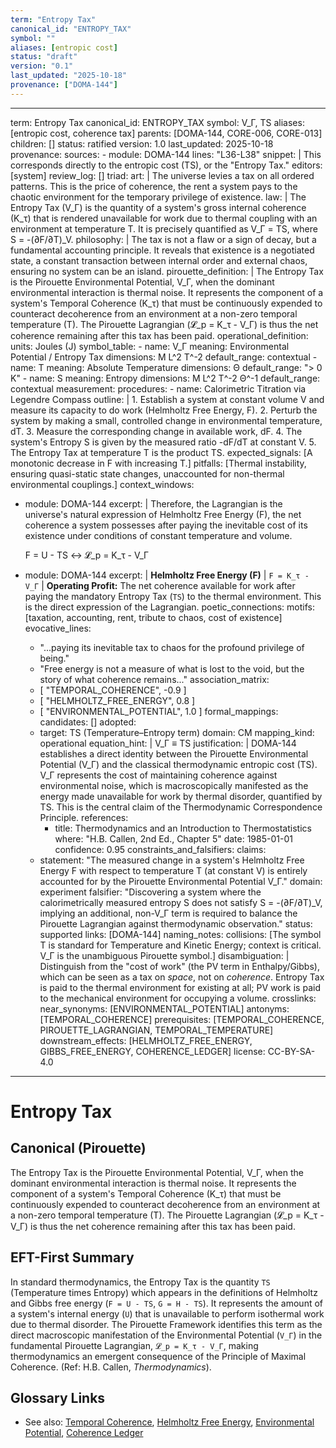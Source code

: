 ```yaml
---
term: "Entropy Tax"
canonical_id: "ENTROPY_TAX"
symbol: ""
aliases: [entropic cost]
status: "draft"
version: "0.1"
last_updated: "2025-10-18"
provenance: ["DOMA-144"]
---
```


---
term: Entropy Tax
canonical_id: ENTROPY_TAX
symbol: V_Γ, TS
aliases: [entropic cost, coherence tax]
parents: [DOMA-144, CORE-006, CORE-013]
children: []
status: ratified
version: 1.0
last_updated: 2025-10-18
provenance:
  sources:
    - module: DOMA-144
      lines: "L36-L38"
      snippet: |
        This corresponds directly to the entropic cost (TS), or the "Entropy Tax."
  editors: [system]
  review_log: []
triad:
  art: |
    The universe levies a tax on all ordered patterns. This is the price of coherence, the rent a system pays to the chaotic environment for the temporary privilege of existence.
  law: |
    The Entropy Tax (V_Γ) is the quantity of a system's gross internal coherence (K_τ) that is rendered unavailable for work due to thermal coupling with an environment at temperature T. It is precisely quantified as V_Γ = TS, where S = -(∂F/∂T)_V.
  philosophy: |
    The tax is not a flaw or a sign of decay, but a fundamental accounting principle. It reveals that existence is a negotiated state, a constant transaction between internal order and external chaos, ensuring no system can be an island.
pirouette_definition: |
  The Entropy Tax is the Pirouette Environmental Potential, V_Γ, when the dominant environmental interaction is thermal noise. It represents the component of a system's Temporal Coherence (K_τ) that must be continuously expended to counteract decoherence from an environment at a non-zero temporal temperature (T). The Pirouette Lagrangian (𝓛_p = K_τ - V_Γ) is thus the net coherence remaining after this tax has been paid.
operational_definition:
  units: Joules (J)
  symbol_table:
    - name: V_Γ
      meaning: Environmental Potential / Entropy Tax
      dimensions: M L^2 T^-2
      default_range: contextual
    - name: T
      meaning: Absolute Temperature
      dimensions: Θ
      default_range: "> 0 K"
    - name: S
      meaning: Entropy
      dimensions: M L^2 T^-2 Θ^-1
      default_range: contextual
  measurement:
    procedures:
      - name: Calorimetric Titration via Legendre Compass
        outline: |
          1. Establish a system at constant volume V and measure its capacity to do work (Helmholtz Free Energy, F).
          2. Perturb the system by making a small, controlled change in environmental temperature, dT.
          3. Measure the corresponding change in available work, dF.
          4. The system's Entropy S is given by the measured ratio -dF/dT at constant V.
          5. The Entropy Tax at temperature T is the product TS.
        expected_signals: [A monotonic decrease in F with increasing T.]
        pitfalls: [Thermal instability, ensuring quasi-static state changes, unaccounted for non-thermal environmental couplings.]
context_windows:
  - module: DOMA-144
    excerpt: |
      Therefore, the Lagrangian is the universe's natural expression of Helmholtz Free Energy (F), the net coherence a system possesses after paying the inevitable cost of its existence under conditions of constant temperature and volume.

      F = U - TS ↔ 𝓛_p = K_τ - V_Γ
  - module: DOMA-144
    excerpt: |
      **Helmholtz Free Energy (F)** | `F = K_τ - V_Γ` | **Operating Profit:** The net coherence available for work after paying the mandatory Entropy Tax (`TS`) to the thermal environment. This is the direct expression of the Lagrangian.
poetic_connections:
  motifs: [taxation, accounting, rent, tribute to chaos, cost of existence]
  evocative_lines:
    - "...paying its inevitable tax to chaos for the profound privilege of being."
    - "Free energy is not a measure of what is lost to the void, but the story of what coherence remains..."
  association_matrix:
    - [ "TEMPORAL_COHERENCE", -0.9 ]
    - [ "HELMHOLTZ_FREE_ENERGY", 0.8 ]
    - [ "ENVIRONMENTAL_POTENTIAL", 1.0 ]
formal_mappings:
  candidates: []
  adopted:
    - target: TS (Temperature–Entropy term)
      domain: CM
      mapping_kind: operational
      equation_hint: |
        V_Γ ≡ TS
      justification: |
        DOMA-144 establishes a direct identity between the Pirouette Environmental Potential (V_Γ) and the classical thermodynamic entropic cost (TS). V_Γ represents the cost of maintaining coherence against environmental noise, which is macroscopically manifested as the energy made unavailable for work by thermal disorder, quantified by TS. This is the central claim of the Thermodynamic Correspondence Principle.
      references:
        - title: Thermodynamics and an Introduction to Thermostatistics
          where: "H.B. Callen, 2nd Ed., Chapter 5"
          date: 1985-01-01
      confidence: 0.95
constraints_and_falsifiers:
  claims:
    - statement: "The measured change in a system's Helmholtz Free Energy F with respect to temperature T (at constant V) is entirely accounted for by the Pirouette Environmental Potential V_Γ."
      domain: experiment
      falsifier: "Discovering a system where the calorimetrically measured entropy S does not satisfy S = -(∂F/∂T)_V, implying an additional, non-V_Γ term is required to balance the Pirouette Lagrangian against thermodynamic observation."
      status: supported
      links: [DOMA-144]
naming_notes:
  collisions: [The symbol T is standard for Temperature and Kinetic Energy; context is critical. V_Γ is the unambiguous Pirouette symbol.]
  disambiguation: |
    Distinguish from the "cost of work" (the PV term in Enthalpy/Gibbs), which can be seen as a tax on *space*, not on *coherence*. Entropy Tax is paid to the thermal environment for existing at all; PV work is paid to the mechanical environment for occupying a volume.
crosslinks:
  near_synonyms: [ENVIRONMENTAL_POTENTIAL]
  antonyms: [TEMPORAL_COHERENCE]
  prerequisites: [TEMPORAL_COHERENCE, PIROUETTE_LAGRANGIAN, TEMPORAL_TEMPERATURE]
  downstream_effects: [HELMHOLTZ_FREE_ENERGY, GIBBS_FREE_ENERGY, COHERENCE_LEDGER]
license: CC-BY-SA-4.0
---

# Entropy Tax

## Canonical (Pirouette)
The Entropy Tax is the Pirouette Environmental Potential, V_Γ, when the dominant environmental interaction is thermal noise. It represents the component of a system's Temporal Coherence (K_τ) that must be continuously expended to counteract decoherence from an environment at a non-zero temporal temperature (T). The Pirouette Lagrangian (𝓛_p = K_τ - V_Γ) is thus the net coherence remaining after this tax has been paid.

## EFT-First Summary
In standard thermodynamics, the Entropy Tax is the quantity `TS` (Temperature times Entropy) which appears in the definitions of Helmholtz and Gibbs free energy (`F = U - TS`, `G = H - TS`). It represents the amount of a system's internal energy (`U`) that is unavailable to perform isothermal work due to thermal disorder. The Pirouette Framework identifies this term as the direct macroscopic manifestation of the Environmental Potential (`V_Γ`) in the fundamental Pirouette Lagrangian, `𝓛_p = K_τ - V_Γ`, making thermodynamics an emergent consequence of the Principle of Maximal Coherence. (Ref: H.B. Callen, *Thermodynamics*).

## Glossary Links
- See also: [Temporal Coherence](<./temporal_coherence.md>), [Helmholtz Free Energy](<./helmholtz_free_energy.md>), [Environmental Potential](<./environmental_potential.md>), [Coherence Ledger](<./coherence_ledger.md>)